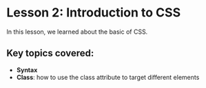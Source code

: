 # Lesson 2: Introduction to CSS

In this lesson, we learned about the basic of CSS.

## Key topics covered:

- **Syntax**
- **Class**: how to use the class attribute to target different elements
